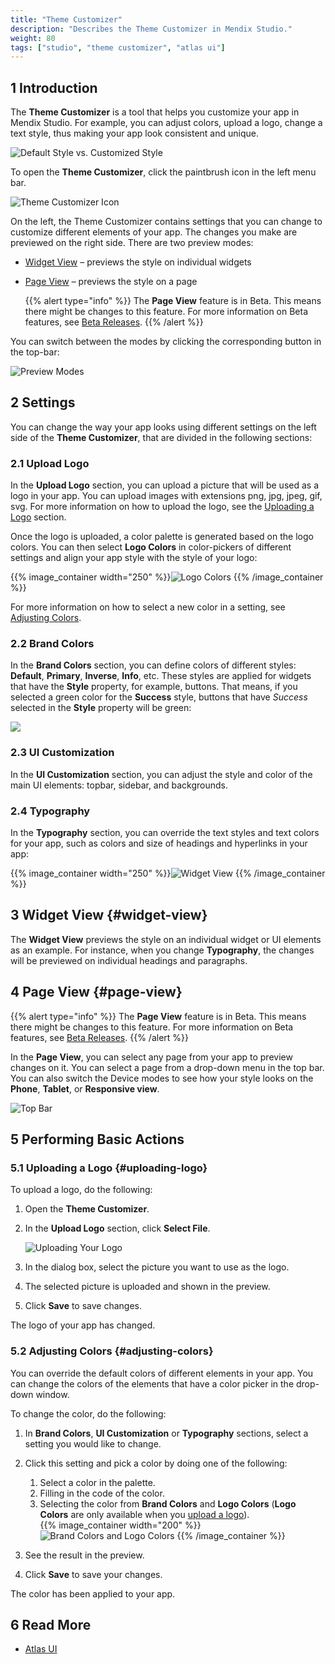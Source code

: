 ```yaml
---
title: "Theme Customizer"
description: "Describes the Theme Customizer in Mendix Studio."
weight: 80
tags: ["studio", "theme customizer", "atlas ui"]
---
```


## 1 Introduction 

The **Theme Customizer** is a tool that helps you customize your app in Mendix Studio. For example, you can adjust colors, upload a logo, change a text style, thus making your app look consistent and unique.

![Default Style vs. Customized Style](attachments/theme-customizer/default-vs-customized.png)

To open the **Theme Customizer**, click the paintbrush icon in the left menu bar. 

![Theme Customizer Icon](attachments/theme-customizer/theme-customizer-icon.png)

On the left, the Theme Customizer contains settings that you can change to customize different elements of your app. The changes you make are previewed on the right side. There are two preview modes:

* [Widget View](#widget-view) – previews the style on individual widgets

*  [Page View](#page-view) – previews the style on a page

    {{% alert type="info" %}} The **Page View** feature is in Beta. This means there might be changes to this feature. For more information on Beta features, see [Beta Releases](/releasenotes/beta-features/).
    {{% /alert %}}

You can switch between the modes by clicking the corresponding button in the top-bar:

![Preview Modes](attachments/theme-customizer/preview-modes.png)

## 2 Settings

You can change the way your app looks using different settings on the left side of the **Theme Customizer**, that are divided in the following sections:

### 2.1 Upload Logo

In the **Upload Logo** section, you can upload a picture that will be used as a logo in your app. You can upload  images with extensions png, jpg, jpeg, gif, svg. For more information on how to upload the logo, see the [Uploading a Logo](#uploading-logo) section.  

Once the logo is uploaded, a color palette is generated based on the logo colors. You can then select **Logo Colors** in color-pickers of different settings and align your app style with the style of your logo:

{{% image_container width="250" %}}![Logo Colors](attachments/theme-customizer/logo-colors.png)
{{% /image_container %}}

For more information on how to select a new color in a setting, see [Adjusting Colors](#adjusting-colors).

### 2.2 Brand Colors

In the **Brand Colors** section, you can define colors of different styles: **Default**, **Primary**, **Inverse**, **Info**, etc. These styles are applied for widgets that have the **Style** property, for example, buttons. That means, if you selected a green color for the **Success** style, buttons that have *Success* selected in the **Style** property will be green: 

![](attachments/theme-customizer/brand-colors-style-dependency.png)

### 2.3 UI Customization

In the **UI Customization** section, you can adjust the style and color of the main UI elements: topbar, sidebar, and backgrounds.

### 2.4 Typography

In the **Typography** section, you can override the text styles and text colors for your app, such as colors and size of headings and hyperlinks in your app:

{{% image_container width="250" %}}![Widget View](attachments/theme-customizer/widget-view.png)
{{% /image_container %}}

## 3 Widget View {#widget-view}

The **Widget View** previews the style on an individual widget or UI elements as an example. For instance, when you change **Typography**, the changes will be previewed on individual headings and paragraphs. 

## 4 Page View {#page-view}

{{% alert type="info" %}} The **Page View** feature is in Beta. This means there might be changes to this feature. For more information on Beta features, see [Beta Releases](/releasenotes/beta-features/).
{{% /alert %}}

In the **Page View**, you can select any page from your app to preview changes on it. You can select a page from a drop-down menu in the top bar. You can also switch the Device modes to see how your style looks on the **Phone**, **Tablet**, or **Responsive view**.  

![Top Bar](attachments/theme-customizer/top-bar.png)

## 5 Performing Basic Actions

### 5.1 Uploading a Logo {#uploading-logo}

To upload a logo, do the following: 

1. Open the **Theme Customizer**.

2.  In the **Upload Logo** section, click **Select File**.  

    ![Uploading Your Logo](attachments/theme-customizer/upload-logo.png)

3. In the dialog box, select the picture you want to use as the logo.

4.  The selected picture is uploaded and shown in the preview. 

5. Click **Save** to save changes.

The logo of your app has changed.

### 5.2 Adjusting Colors {#adjusting-colors}

You can override the default colors of different elements in your app. You can change the colors of the elements that have a color picker in the drop-down window. 

To change the color, do the following:

1. In **Brand Colors**, **UI Customization** or **Typography** sections, select a setting you would like to change.

2.  Click this setting and pick a color by doing one of the following:

    1. Select a color in the palette.
    2. Filling in the code of the color.
    3. Selecting the color from **Brand Colors** and **Logo Colors** (**Logo Colors** are only available when you [upload a logo](#uploading-logo)).<br/>
	{{% image_container width="200" %}}![Brand Colors and Logo Colors](attachments/theme-customizer/adjusting-color.png)
    {{% /image_container %}}

3. See the result in the preview.

4. Click **Save** to save your changes. 

The color has been applied to your app.

## 6 Read More

* [Atlas UI](/howto/front-end/atlas-ui)
